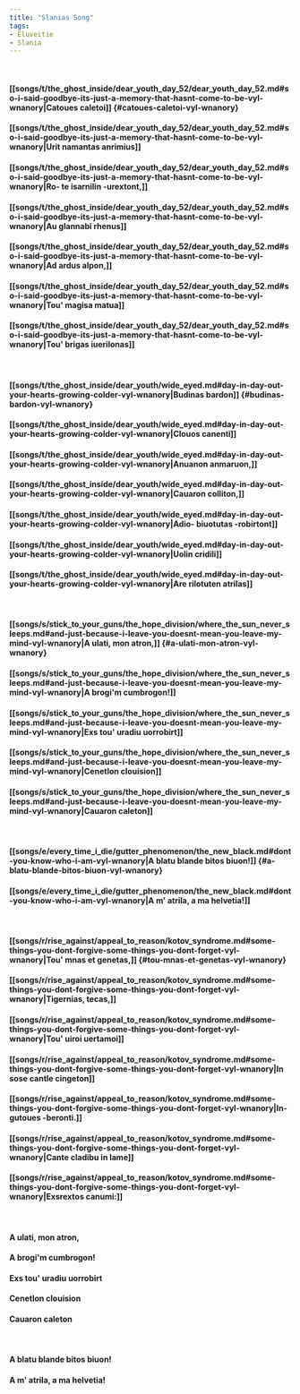 ```yaml
---
title: "Slanias Song"
tags:
- Eluveitie
- Slania
---
```

&nbsp;
#### [[songs/t/the_ghost_inside/dear_youth_day_52/dear_youth_day_52.md#so-i-said-goodbye-its-just-a-memory-that-hasnt-come-to-be-vyl-wnanory|Catoues caletoi]] {#catoues-caletoi-vyl-wnanory}
#### [[songs/t/the_ghost_inside/dear_youth_day_52/dear_youth_day_52.md#so-i-said-goodbye-its-just-a-memory-that-hasnt-come-to-be-vyl-wnanory|Urit namantas anrimius]]
#### [[songs/t/the_ghost_inside/dear_youth_day_52/dear_youth_day_52.md#so-i-said-goodbye-its-just-a-memory-that-hasnt-come-to-be-vyl-wnanory|Ro- te isarnilin -urextont,]]
#### [[songs/t/the_ghost_inside/dear_youth_day_52/dear_youth_day_52.md#so-i-said-goodbye-its-just-a-memory-that-hasnt-come-to-be-vyl-wnanory|Au glannabi rhenus]]
#### [[songs/t/the_ghost_inside/dear_youth_day_52/dear_youth_day_52.md#so-i-said-goodbye-its-just-a-memory-that-hasnt-come-to-be-vyl-wnanory|Ad ardus alpon,]]
#### [[songs/t/the_ghost_inside/dear_youth_day_52/dear_youth_day_52.md#so-i-said-goodbye-its-just-a-memory-that-hasnt-come-to-be-vyl-wnanory|Tou' magisa matua]]
#### [[songs/t/the_ghost_inside/dear_youth_day_52/dear_youth_day_52.md#so-i-said-goodbye-its-just-a-memory-that-hasnt-come-to-be-vyl-wnanory|Tou' brigas iuerilonas]]
&nbsp;
#### [[songs/t/the_ghost_inside/dear_youth/wide_eyed.md#day-in-day-out-your-hearts-growing-colder-vyl-wnanory|Budinas bardon]] {#budinas-bardon-vyl-wnanory}
#### [[songs/t/the_ghost_inside/dear_youth/wide_eyed.md#day-in-day-out-your-hearts-growing-colder-vyl-wnanory|Clouos canenti]]
#### [[songs/t/the_ghost_inside/dear_youth/wide_eyed.md#day-in-day-out-your-hearts-growing-colder-vyl-wnanory|Anuanon anmaruon,]]
#### [[songs/t/the_ghost_inside/dear_youth/wide_eyed.md#day-in-day-out-your-hearts-growing-colder-vyl-wnanory|Cauaron colliton,]]
#### [[songs/t/the_ghost_inside/dear_youth/wide_eyed.md#day-in-day-out-your-hearts-growing-colder-vyl-wnanory|Adio- biuotutas -robirtont]]
#### [[songs/t/the_ghost_inside/dear_youth/wide_eyed.md#day-in-day-out-your-hearts-growing-colder-vyl-wnanory|Uolin cridili]]
#### [[songs/t/the_ghost_inside/dear_youth/wide_eyed.md#day-in-day-out-your-hearts-growing-colder-vyl-wnanory|Are rilotuten atrilas]]
&nbsp;
#### [[songs/s/stick_to_your_guns/the_hope_division/where_the_sun_never_sleeps.md#and-just-because-i-leave-you-doesnt-mean-you-leave-my-mind-vyl-wnanory|A ulati, mon atron,]] {#a-ulati-mon-atron-vyl-wnanory}
#### [[songs/s/stick_to_your_guns/the_hope_division/where_the_sun_never_sleeps.md#and-just-because-i-leave-you-doesnt-mean-you-leave-my-mind-vyl-wnanory|A brogi'm cumbrogon!]]
#### [[songs/s/stick_to_your_guns/the_hope_division/where_the_sun_never_sleeps.md#and-just-because-i-leave-you-doesnt-mean-you-leave-my-mind-vyl-wnanory|Exs tou' uradiu uorrobirt]]
#### [[songs/s/stick_to_your_guns/the_hope_division/where_the_sun_never_sleeps.md#and-just-because-i-leave-you-doesnt-mean-you-leave-my-mind-vyl-wnanory|Cenetlon clouision]]
#### [[songs/s/stick_to_your_guns/the_hope_division/where_the_sun_never_sleeps.md#and-just-because-i-leave-you-doesnt-mean-you-leave-my-mind-vyl-wnanory|Cauaron caleton]]
&nbsp;
#### [[songs/e/every_time_i_die/gutter_phenomenon/the_new_black.md#dont-you-know-who-i-am-vyl-wnanory|A blatu blande bitos biuon!]] {#a-blatu-blande-bitos-biuon-vyl-wnanory}
#### [[songs/e/every_time_i_die/gutter_phenomenon/the_new_black.md#dont-you-know-who-i-am-vyl-wnanory|A  m' atrila, a  ma helvetia!]]
&nbsp;
#### [[songs/r/rise_against/appeal_to_reason/kotov_syndrome.md#some-things-you-dont-forgive-some-things-you-dont-forget-vyl-wnanory|Tou' mnas et genetas,]] {#tou-mnas-et-genetas-vyl-wnanory}
#### [[songs/r/rise_against/appeal_to_reason/kotov_syndrome.md#some-things-you-dont-forgive-some-things-you-dont-forget-vyl-wnanory|Tigernias, tecas,]]
#### [[songs/r/rise_against/appeal_to_reason/kotov_syndrome.md#some-things-you-dont-forgive-some-things-you-dont-forget-vyl-wnanory|Tou' uiroi uertamoi]]
#### [[songs/r/rise_against/appeal_to_reason/kotov_syndrome.md#some-things-you-dont-forgive-some-things-you-dont-forget-vyl-wnanory|In sose cantle cingeton]]
#### [[songs/r/rise_against/appeal_to_reason/kotov_syndrome.md#some-things-you-dont-forgive-some-things-you-dont-forget-vyl-wnanory|In- gutoues -beronti.]]
#### [[songs/r/rise_against/appeal_to_reason/kotov_syndrome.md#some-things-you-dont-forgive-some-things-you-dont-forget-vyl-wnanory|Cante cladibu in lame]]
#### [[songs/r/rise_against/appeal_to_reason/kotov_syndrome.md#some-things-you-dont-forgive-some-things-you-dont-forget-vyl-wnanory|Exsrextos canumi:]]
&nbsp;
#### A ulati, mon atron,
#### A brogi'm cumbrogon!
#### Exs tou' uradiu uorrobirt
#### Cenetlon clouision
#### Cauaron caleton
&nbsp;
#### A blatu blande bitos biuon!
#### A  m' atrila, a  ma helvetia!
